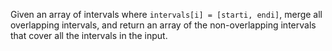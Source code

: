 Given an array of intervals where `intervals[i] = [starti, endi]`, merge all overlapping intervals, and return an array of the non-overlapping intervals that cover all the intervals in the input.